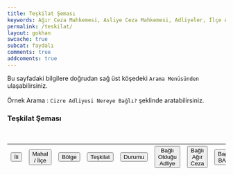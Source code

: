 ```yaml
---
title: Teşkilat Şeması
keywords: Ağır Ceza Mahkemesi, Asliye Ceza Mahkemesi, Adliyeler, İlçe Adliyesi, Adalet Komisyonu
permalink: /teskilat/
layout: gokhan
swcache: true
subcat: faydalı
comments: true
addcoments: true
---
```


<div class="alert alert-warning" role="alert">
          Bu sayfadaki bilgilere doğrudan sağ üst köşedeki <code class="highlighter-rouge">Arama Menüsünden</code> ulaşabilirsiniz.
          <br><br>Örnek Arama : <code class="highlighter-rouge">Cizre Adliyesi Nereye Bağlı?</code> şeklinde aratabilirsiniz.
      </div>
<div class="card-header">
    <h3 class="card-title">Teşkilat Şeması</h3>
    <br>
    </div>
  
  <div id="table-default" class="table-responsive">
      <table class="table" id="teskilat" name="teskilat">
        <thead>
            <tr>
            <th><button class="table-sort" data-sort="sort-ili">İli</button></th>
            <th><button class="table-sort" data-sort="sort-ilce">Mahal / İlçe</button></th>
            <th><button class="table-sort" data-sort="sort-bolge">Bölge</button></th>	
            <th><button class="table-sort" data-sort="sort-teskilatturu">Teşkilat</button></th>		
            <th><button class="table-sort" data-sort="sort-durum">Durumu</button></th>											
            <th><button class="table-sort" data-sort="sort-bagliad">Bağlı Olduğu Adliye</button></th>
            <th><button class="table-sort" data-sort="sort-bagliacm">Bağlı Ağır Ceza</button></th>
            <th><button class="table-sort" data-sort="sort-bagliacm">Bağlı BAM</button></th>
            </tr>
        </thead>
        <tbody class="table-tbody">       								
        </tbody>        
      </table>
    </div>

